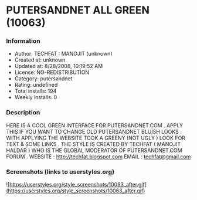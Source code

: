 # PUTERSANDNET ALL GREEN (10063)

### Information
- Author: TECHFAT : MANOJIT (unknown)
- Created at: unknown
- Updated at: 8/28/2008, 10:19:52 AM
- License: NO-REDISTRIBUTION
- Category: putersandnet
- Rating: undefined
- Total installs: 194
- Weekly installs: 0


### Description
HERE IS A COOL GREEN INTERFACE FOR PUTERSANDNET.COM . APPLY THIS IF YOU WANT TO CHANGE OLD PUTERSANDNET BLUISH LOOKS . 
WITH APPLYING THE WEBSITE TOOK A GREENY (NOT UGLY ) LOOK FOR TEXT & SOME LINKS .
THE STYLE IS CREATED BY TECHFAT ( MANOJIT HALDAR ) WHO IS THE GLOBAL MODERATOR OF PUTERSANDNET.COM FORUM .
WEBSITE : http://techfat.blogspot.com
EMAIL : techfat@gmail.com


### Screenshots (links to userstyles.org)
![https://userstyles.org/style_screenshots/10063_after.gif](https://userstyles.org/style_screenshots/10063_after.gif)


